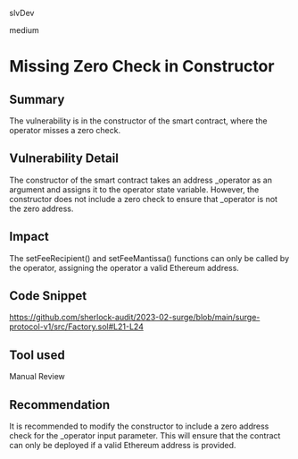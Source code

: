 slvDev

medium

# Missing Zero Check in Constructor

## Summary
The vulnerability is in the constructor of the smart contract, where the operator misses a zero check.

## Vulnerability Detail
The constructor of the smart contract takes an address _operator as an argument and assigns it to the operator state variable. However, the constructor does not include a zero check to ensure that _operator is not the zero address. 

## Impact
The setFeeRecipient() and setFeeMantissa() functions can only be called by the operator, assigning the operator a valid Ethereum address.

## Code Snippet
https://github.com/sherlock-audit/2023-02-surge/blob/main/surge-protocol-v1/src/Factory.sol#L21-L24

## Tool used

Manual Review

## Recommendation
It is recommended to modify the constructor to include a zero address check for the _operator input parameter. This will ensure that the contract can only be deployed if a valid Ethereum address is provided. 
